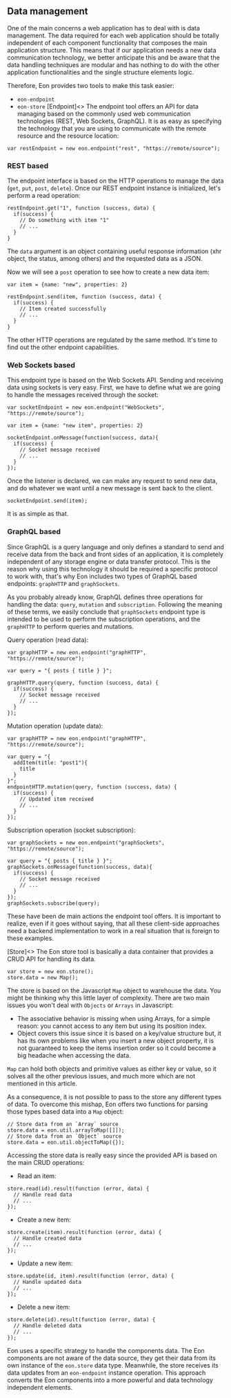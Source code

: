 ## Data management
One of the main concerns a web application has to deal with is data management. The data required for each web application should be totally independent of each component functionality that composes the main application structure. This means that if our application needs a new data communication technology, we better anticipate this and be aware that the data handling techniques are modular and has nothing to do with the other application functionalities and the single structure elements logic. 

Therefore, Eon provides two tools to make this task easier:

- `eon-endpoint`
- `eon-store` 
[Endpoint]<>
The endpoint tool offers an API for data managing based on the commonly used web communication technologies (REST, Web Sockets, GraphQL). It is as easy as specifying the technology that you are using to communicate with the remote resource and the resource location: 

```[javascript]
var restEndpoint = new eon.endpoint("rest", "https://remote/source");
```

### REST based
The endpoint interface is based on the HTTP operations to manage the data (`get`, `put`, `post`, `delete`). Once our REST endpoint instance is initialized, let's perform a read operation:

```[javascript]
restEndpoint.get("1", function (success, data) {
  if(success) {
    // Do something with item "1"
    // ...
  }
}
```

The `data` argument is an object containing useful response information (xhr object, the status, among others) and the requested data as a JSON.

Now we will see a `post` operation to see how to create a new data item:

```[javascript]
var item = {name: "new", properties: 2}

restEndpoint.send(item, function (success, data) {
  if(success) {
    // Item created successfully
    // ...
  }
}
```

The other HTTP operations are regulated by the same method. It's time to find out the other endpoint capabilities.

### Web Sockets based
This endpoint type is based on the Web Sockets API. Sending and receiving data using sockets is very easy. First, we have to define what we are going to handle the messages received through the socket:

```[javascript]
var socketEndpoint = new eon.endpoint("WebSockets", "https://remote/source");

var item = {name: "new item", properties: 2}

socketEndpoint.onMessage(function(success, data){
  if(success) {
    // Socket message received
    // ...
  }
});
```
Once the listener is declared, we can make any request to send new data, and do whatever we want until a new message is sent back to the client. 

```[javascript]
socketEndpoint.send(item);
```

It is as simple as that.

### GraphQL based
Since GraphQL is a query language and only defines a standard to send and receive data from the back and front sides of an application, it is completely independent of any storage engine or data transfer protocol. 
This is the reason why using this technology it should be required a specific protocol to work with, that's why Eon includes two types of GraphQL based endpoints: `graphHTTP` and `graphSockets`.

As you probably already know, GraphQL defines three operations for handling the data: `query`, `mutation` and `subscription`. Following the meaning of these terms, we easily conclude that `graphSockets` endpoint type is intended to be used to perform the subscription operations, and the `graphHTTP` to perform queries and mutations.

Query operation (read data):
```[javascript]
var graphHTTP = new eon.endpoint("graphHTTP", "https://remote/source");
```

```[javascript]
var query = "{ posts { title } }";

graphHTTP.query(query, function (success, data) {
  if(success) {
    // Socket message received
    // ...
  }
});
```

Mutation operation (update data):
```[javascript]
var graphHTTP = new eon.endpoint("graphHTTP", "https://remote/source");
```
```[javascript]
var query = "{
  addItem(title: "post1"){
    title
  }
}";
endpointHTTP.mutation(query, function (success, data) {
  if(success) {
    // Updated item received
    // ...
  }
});
```

Subscription operation (socket subscription):
```[javascript]
var graphSockets = new eon.endpoint("graphSockets", "https://remote/source");
```
```[javascript]
var query = "{ posts { title } }";
graphSockets.onMessage(function(success, data){
  if(success) {
    // Socket message received
    // ...
  }
});
graphSockets.subscribe(query);
```

These have been de main actions the endpoint tool offers. It is important to realize, even if it goes without saying, that all these client-side approaches need a backend implementation to work in a real situation that is foreign to these examples.

[Store]<>
The Eon store tool is basically a data container that provides a CRUD API for handling its data.

```[javascript]
var store = new eon.store();
store.data = new Map();
```

The store is based on the Javascript `Map` object to warehouse the data. You might be thinking why this little layer of complexity. There are two main issues you won't deal with `Objects` or `Arrays` in Javascript:

- The associative behavior is missing when using Arrays, for a simple reason: you cannot access to any item but using its position index.
- Object covers this issue since it is based on a key/value structure but, it has its own problems like when you insert a new object property, it is not guaranteed to keep the items insertion order so it could become a big headache when accessing the data.

`Map` can hold both objects and primitive values as either key or value, so it solves all the other previous issues, and much more which are not mentioned in this article.

As a consequence, it is not possible to pass to the store any different types of data. To overcome this mishap, Eon offers two functions for parsing those types based data into a `Map` object:

```[javascript]
// Store data from an `Array` source
store.data = eon.util.arrayToMap([]]);
// Store data from an `Object` source
store.data = eon.util.objectToMap({});
```

Accessing the store data is really easy since the provided API is based on the main CRUD operations:

- Read an item:

```[javascript]
store.read(id).result(function (error, data) {
  // Handle read data
  // ...
});
```

- Create a new item:

```[javascript]
store.create(item).result(function (error, data) {
  // Handle created data
  // ...
});
```

- Update a new item:

```[javascript]
store.update(id, item).result(function (error, data) {
  // Handle updated data
  // ...
});
```

- Delete a new item:

```[javascript]
store.delete(id).result(function (error, data) {
  // Handle deleted data
  // ...
});
```

Eon uses a specific strategy to handle the components data. The Eon components are not aware of the data source, they get their data from its own instance of the `eon.store` data type. Meanwhile, the store receives its data updates from an `eon-endpoint` instance operation. This approach converts the Eon components into a more powerful and data technology independent elements.




